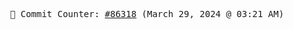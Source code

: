 <p align="center">
    <samp>
        📮 Commit Counter: <a href="https://github.com/Javascript-void0/Javascript-void0/commits/main">#86318</a> (March 29, 2024 @ 03:21 AM)
    </samp>
</p>